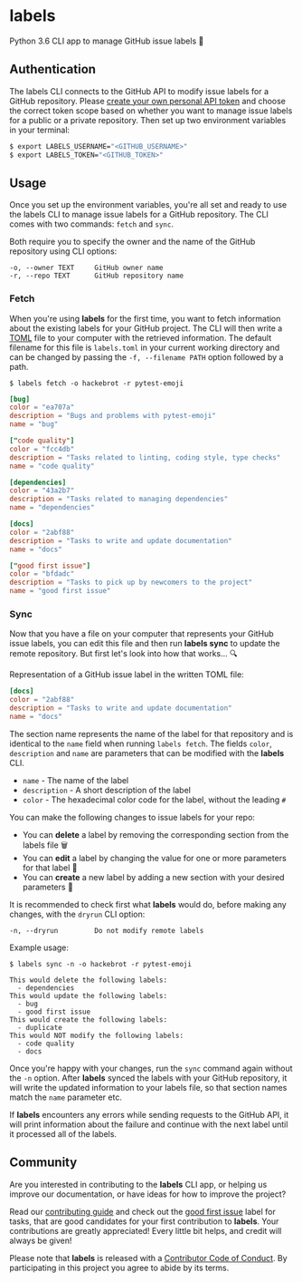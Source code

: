# labels

Python 3.6 CLI app to manage GitHub issue labels 📝

## Authentication

The labels CLI connects to the GitHub API to modify issue labels for a GitHub
repository. Please [create your own personal API token][create token] and
choose the correct token scope based on whether you want to manage issue
labels for a public or a private repository. Then set up two environment
variables in your terminal:

```bash
$ export LABELS_USERNAME="<GITHUB_USERNAME>"
$ export LABELS_TOKEN="<GITHUB_TOKEN>"
```

## Usage

Once you set up the environment variables, you're all set and ready to use
the labels CLI to manage issue labels for a GitHub repository. The CLI comes
with two commands: ``fetch`` and ``sync``.

Both require you to specify the owner and the name of the GitHub repository
using CLI options:

```text
-o, --owner TEXT     GitHub owner name
-r, --repo TEXT      GitHub repository name
```

### Fetch

When you're using **labels** for the first time, you want to fetch
information about the existing labels for your GitHub project. The CLI will
then write a [TOML][toml] file to your computer with the retrieved
information. The default filename for this file is ``labels.toml`` in your
current working directory and can be changed by passing the
``-f, --filename PATH`` option followed by a path.

```text
$ labels fetch -o hackebrot -r pytest-emoji
```

```toml
[bug]
color = "ea707a"
description = "Bugs and problems with pytest-emoji"
name = "bug"

["code quality"]
color = "fcc4db"
description = "Tasks related to linting, coding style, type checks"
name = "code quality"

[dependencies]
color = "43a2b7"
description = "Tasks related to managing dependencies"
name = "dependencies"

[docs]
color = "2abf88"
description = "Tasks to write and update documentation"
name = "docs"

["good first issue"]
color = "bfdadc"
description = "Tasks to pick up by newcomers to the project"
name = "good first issue"
```

### Sync

Now that you have a file on your computer that represents your GitHub issue
labels, you can edit this file and then run **labels sync** to update the
remote repository. But first let's look into how that works... 🔍

Representation of a GitHub issue label in the written TOML file:

```toml
[docs]
color = "2abf88"
description = "Tasks to write and update documentation"
name = "docs"
```

The section name represents the name of the label for that repository and is
identical to the ``name`` field when running ``labels fetch``. The fields
``color``, ``description`` and ``name`` are parameters that can be modified
with the
**labels** CLI.

- ``name`` - The name of the label
- ``description`` - A short description of the label
- ``color`` - The hexadecimal color code for the label, without the leading ``#``

You can make the following changes to issue labels for your repo:

- You can **delete** a label by removing the corresponding section from the
labels file 🗑
- You can **edit** a label by changing the value for one or more parameters for
that label 🎨
- You can **create** a new label by adding a new section with your desired
parameters 📝

It is recommended to check first what **labels** would do, before making any
changes, with the ``dryrun`` CLI option:

```text
-n, --dryrun         Do not modify remote labels
```

Example usage:

```text
$ labels sync -n -o hackebrot -r pytest-emoji
```

```text
This would delete the following labels:
  - dependencies
This would update the following labels:
  - bug
  - good first issue
This would create the following labels:
  - duplicate
This would NOT modify the following labels:
  - code quality
  - docs
```

Once you're happy with your changes, run the ``sync`` command again without
the ``-n`` option. After **labels** synced the labels with your GitHub
repository, it will write the updated information to your labels file, so
that section names match the ``name`` parameter etc.

If **labels** encounters any errors while sending requests to the GitHub API,
it will print information about the failure and continue with the next
label until it processed all of the labels.

## Community

Are you interested in contributing to the **labels** CLI app, or helping us
improve our documentation, or have ideas for how to improve the project?

Read our [contributing guide][contributing] and check out the
[good first issue][first] label for tasks, that are good candidates for your
first contribution to **labels**. Your contributions are greatly
appreciated! Every little bit helps, and credit will always be given!

Please note that **labels** is released with a
[Contributor Code of Conduct][code of conduct]. By participating in this
project you agree to abide by its terms.

[code of conduct]: /.github/CODE_OF_CONDUCT.md
[contributing]: /.github/CONTRIBUTING.md
[create token]: https://blog.github.com/2013-05-16-personal-api-tokens/
[first]: https://github.com/hackebrot/labels/labels/good%20first%20issue
[toml]: https://github.com/toml-lang/toml
